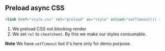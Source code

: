 ## Preload async CSS

```html
<link href="style.css" rel="preload" as="style" onload="setTimeout(() => {this.rel='stylesheet'}, 5000)">
```
1. We preload CSS not blocking render
2. We set `rel` to `cheatsheet`. By this we make our styles consumable.

**Note** We have `setTimeout` but it's here only for demo purpose.
